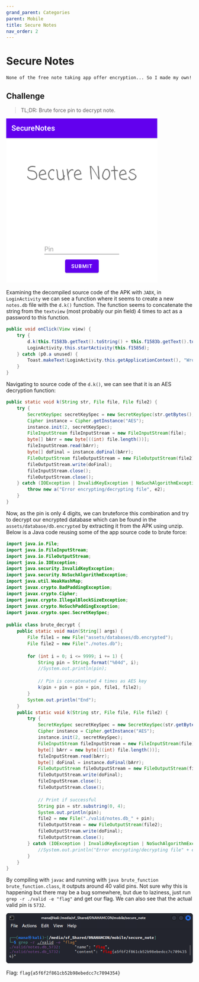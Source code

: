 ```yaml
---
grand_parent: Categories
parent: Mobile
title: Secure Notes
nav_order: 2
---
```


# Secure Notes

```
None of the free note taking app offer encryption... So I made my own!
```

## Challenge

> TL;DR: Brute force pin to decrypt note.

<img src="images/secure.png"><br>

Examining the decompiled source code of the APK with `JADX`, in `LoginActivity` we can see a function where it seems to create a new `notes.db` file with the `d.k()` function. The function seems to concatenate the string from the `textview` (most probably our pin field) 4 times to act as a password to this function.

```java
public void onClick(View view) {
    try {
        d.k(this.f1583b.getText().toString() + this.f1583b.getText().toString() + this.f1583b.getText().toString() + this.f1583b.getText().toString(), new File(this.f1584c.getPath()), new File(LoginActivity.this.getCacheDir(), "notes.db"));
        LoginActivity.this.startActivity(this.f1585d);
    } catch (p0.a unused) {
        Toast.makeText(LoginActivity.this.getApplicationContext(), "Wrong password", 0).show();
    }
}
```

Navigating to source code of the `d.k()`, we can see that it is an AES decryption function:

```java
public static void k(String str, File file, File file2) {
    try {
        SecretKeySpec secretKeySpec = new SecretKeySpec(str.getBytes(), "AES");
        Cipher instance = Cipher.getInstance("AES");
        instance.init(2, secretKeySpec);
        FileInputStream fileInputStream = new FileInputStream(file);
        byte[] bArr = new byte[((int) file.length())];
        fileInputStream.read(bArr);
        byte[] doFinal = instance.doFinal(bArr);
        FileOutputStream fileOutputStream = new FileOutputStream(file2);
        fileOutputStream.write(doFinal);
        fileInputStream.close();
        fileOutputStream.close();
    } catch (IOException | InvalidKeyException | NoSuchAlgorithmException | BadPaddingException | IllegalBlockSizeException | NoSuchPaddingException e2) {
        throw new a("Error encrypting/decrypting file", e2);
    }
}
```

Now, as the pin is only 4 digits, we can bruteforce this combination and try to decrypt our encrypted database which can be found in the `assets/database/db.encrypted` by extracting it from the APK using unzip. Below is a Java code reusing some of the app source code to brute force:

```java
import java.io.File;
import java.io.FileInputStream;
import java.io.FileOutputStream;
import java.io.IOException;
import java.security.InvalidKeyException;
import java.security.NoSuchAlgorithmException;
import java.util.WeakHashMap;
import javax.crypto.BadPaddingException;
import javax.crypto.Cipher;
import javax.crypto.IllegalBlockSizeException;
import javax.crypto.NoSuchPaddingException;
import javax.crypto.spec.SecretKeySpec;

public class brute_decrypt {
	public static void main(String[] args) {
		File file1 = new File("assets/databases/db.encrypted");
		File file2 = new File("./notes.db");	
		
		for (int i = 0; i <= 9999; i += 1) {
			String pin = String.format("%04d", i);
			//System.out.println(pin);
			
			// Pin is concatenated 4 times as AES key
			k(pin + pin + pin + pin, file1, file2);
		}
		System.out.println("End");
	}
	public static void k(String str, File file, File file2) {
		try {
			SecretKeySpec secretKeySpec = new SecretKeySpec(str.getBytes(), "AES");
			Cipher instance = Cipher.getInstance("AES");
			instance.init(2, secretKeySpec);
			FileInputStream fileInputStream = new FileInputStream(file);
			byte[] bArr = new byte[((int) file.length())];
			fileInputStream.read(bArr);
			byte[] doFinal = instance.doFinal(bArr);
			FileOutputStream fileOutputStream = new FileOutputStream(file2);
			fileOutputStream.write(doFinal);
			fileInputStream.close();
			fileOutputStream.close();
			
			// Print if successful
			String pin = str.substring(0, 4);
			System.out.println(pin);
			file2 = new File("./valid/notes.db_" + pin);
			fileOutputStream = new FileOutputStream(file2);
			fileOutputStream.write(doFinal);
			fileOutputStream.close();
		} catch (IOException | InvalidKeyException | NoSuchAlgorithmException | BadPaddingException | IllegalBlockSizeException | NoSuchPaddingException e2) {
			//System.out.println("Error encrypting/decrypting file" + e2);
		}
	}
}
```

By compiling with `javac` and running with `java brute_function brute_function.class`, it outputs around 40 valid pins. Not sure why this is happening but there may be a bug somewhere, but due to laziness, just run `grep -r ./valid -e "flag"` and get our flag. We can also see that the actual valid pin is `5732`.

<img src="images/secure-1.png"><br>

Flag: `flag{a5f6f2f861cb52b98ebedcc7c7094354}`
